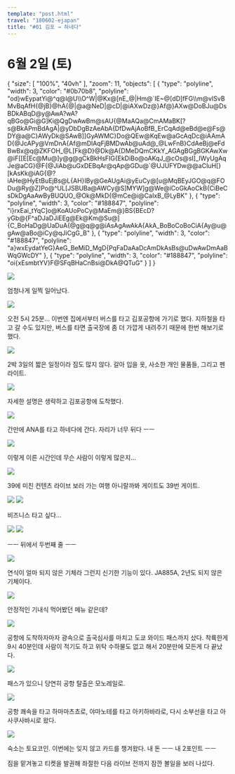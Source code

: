 ```yaml
---
template: "post.html"
travel: "180602-ejapan"
title: "#01 김포 → 하네다"
---
```


# 6월 2일 (토)

<div class="ext-googlemaps">
{
  "size": [ "100%", "40vh" ],
  "zoom": 11,
  "objects": [
    { "type": "polyline", "width": 3, "color": "#0b70b8", "polyline": "od}wEypatYi@^q@l@U\\O^W|@Kx@[nE_@|Hm@`IE~@[dD]fFG\\m@vISvBMvBqAfH{@jB}@hA{@|@a@NeD|@cD|@iAXwDz@}Af@}AXw@DoBJu@DsBDkABqD@y@AwA?wA?qBGo@Gi@G]Ki@QgDwAwBm@sAU{@MaAQa@CmAMaBK[?s@BkAPmBdAgA|@yDbDgBzAeAbA{DfDwAjAoBfB_ErCqAd@eBd@e@Fs@DY@a@C}AWyDk@SAwB]]GyAWMC}Do@QEw@KqEw@aGcAqDc@iAAmAD{@JcAPy@VmDnA{Af@mDlAqFjBMDwAb@uAd@_@LwFnB}CdAeBj@eFdBwBx@q@ZKFOH_@L[Fk@D}@Dk@A{DMeDQmCKkY_AGAgBGgBGKAwXw@iF[[E[Ec@Mu@]y@g@gCkBkHsFIG{EkDiBo@oAKqJ_@cOs@sI]_IWyUgAqJe@aCG}@F{@JiAb@uGxDEBqAr@qAp@GDu@`@UJUFYDw@@aCIuH[}[kAsKk@iAG{@?iAHe@HyEtBuEjBs@L{AH}IBy@GeAUgAi@yEuCy@[u@MqBEyJGO@q@FODu@Ry@Z]Po@^UL[JSBUBa@AWCy@S]MYW]g@We@iCoGkAoCkB{CiBeCsDkDgAaAwByBUQUO_@Ok@MkD{@mCe@i@CaIxB_@LyBK" },
    { "type": "polyline", "width": 3, "color": "#188847", "polyline": "i}rxEai_tYqC]o@KoAUoPoCy@MaEm@}BS{BEcD?yGb@{F^aDJaDJiEEg@Ek@Km@Su@]{C_BoHaDg@UaDuA{@g@q@g@iAsAgAwAkA{AkA_BoBoCoBoCiA{Ay@u@gAw@aBo@iCy@qJiCgG_B" },
    { "type": "polyline", "width": 3, "color": "#188847", "polyline": "a}wxEydatYeG}AeG_BeMiD_MgD{PqFaDaAaDcAmDkAsBs@uDwAwDmAaBWqGWcDY" },
    { "type": "polyline", "width": 3, "color": "#188847", "polyline": "oi{xEsmbtYV}F@SFqBHaCnBsi@DkA@QTuG" }
  ]
}
</div>

![](/180602-ejapan/01_01.jpg)

엄청나게 일찍 일어났다.

![](/180602-ejapan/01_02.jpg)

오전 5시 25분...
이번엔 집에서부터 버스를 타고 김포공항에 가기로 했다.
지하철을 타고 갈 수도 있지만, 버스를 타면 출국장에 좀 더 가깝게 내려주기 때문에 한번 해보기로 했다.

![](/180602-ejapan/01_03.jpg)

2박 3일의 짧은 일정이라 짐도 많지 않다.
갈아 입을 옷, 사소한 개인 물품들, 그리고 펜라이트.

![](/180602-ejapan/01_04.jpg)

자세한 설명은 생략하고 김포공항에 도착했다.

![](/180602-ejapan/01_05.jpg)

간만에 ANA를 타고 하네다에 간다.
자리가 너무 뒤다 ㅡㅡ

![](/180602-ejapan/01_06.jpg)

이렇게 이른 시간인데 무슨 사람이 이렇게 많은지...

![](/180602-ejapan/01_07.jpg)

39에 미친 컨텐츠 라이브 보러 가는 여행 아니랄까봐 게이트도 39번 게이트.

![](/180602-ejapan/01_08.jpg)
![](/180602-ejapan/01_09.jpg)

비즈니스 타고 싶다...

![](/180602-ejapan/01_10.jpg)
![](/180602-ejapan/01_11.jpg)

ㅡㅡ
뒤에서 두번째 줄 ㅡㅡ

![](/180602-ejapan/01_12.jpg)

연식이 얼마 되지 않은 기체라 그런지 신기한 기능이 있다.
JA885A, 2년도 되지 않은 기체이다.

![](/180602-ejapan/01_13.jpg)

안정적인 기내식
먹어봤던 메뉴 같은데?

![](/180602-ejapan/01_14.jpg)

공항에 도착하자마자 광속으로 출국심사를 마치고 도쿄 와이드 패스까지 샀다.
착륙한게 9시 40분인데 사람이 적기도 하고 위탁 수하물도 없고 해서 20분만에 모든게 다 끝났다.

![](/180602-ejapan/01_15.jpg)

패스가 있으니 당연히 공항 탈출은 모노레일로.

![](/180602-ejapan/01_16.jpg)

공항 쾌속을 타고 하마마츠쵸로, 야마노테를 타고 아키하바라로, 다시 소부선을 타고 아사쿠사바시로 왔다.

![](/180602-ejapan/01_17.jpg)

숙소는 토요코인.
이번에는 잊지 않고 카드를 챙겨왔다.
내 돈 ㅡㅡ 내 2포인트 ㅡㅡ

짐을 맡겨놓고 티켓을 발권해 좌절한 다음 라이브 전까지 잠깐 볼일을 보러 나섰다.
